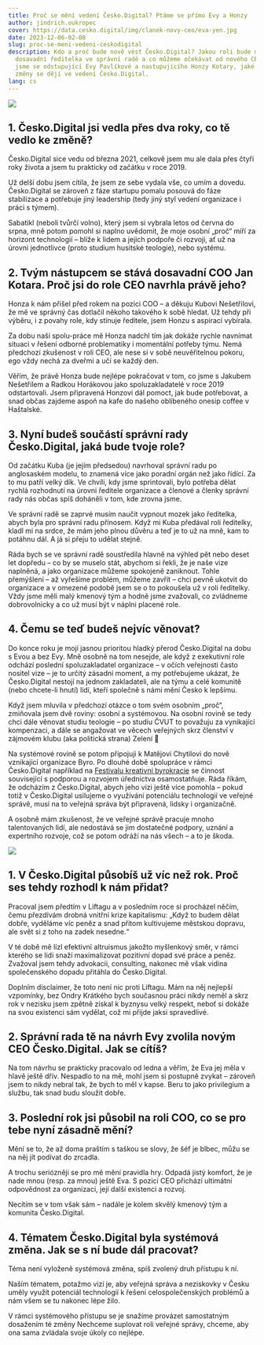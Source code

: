 ```yaml
---
title: Proč se mění vedení Česko.Digital? Ptáme se přímo Evy a Honzy
author: jindrich.oukropec
cover: https://data.cesko.digital/img/clanek-novy-ceo/eva-yen.jpg
date: 2023-12-06-02-08
slug: proc-se-meni-vedeni-ceskodigital
description: Kdo a proč bude nově vést Česko.Digital? Jakou roli bude mít
  dosavadní ředitelka ve správní radě a co můžeme očekávat od nového CEO? Ptali
  jsme se odstupující Evy Pavlíkové a nastupujícího Honzy Kotary, jaké že to
  změny se dějí ve vedení Česko.Digital.
lang: cs
---
```

![](https://data.cesko.digital/img/clanek-novy-ceo/eva.jpg)

## 1. Česko.Digital jsi vedla přes dva roky, co tě vedlo ke změně?

Česko.Digital sice vedu od března 2021, celkově jsem mu ale dala přes čtyři roky života a jsem tu prakticky od začátku v roce 2019. 

Už delší dobu jsem cítila, že jsem ze sebe vydala vše, co umím a dovedu. Česko.Digital se zároveň z fáze startupu pomalu posouvá do fáze stabilizace a potřebuje jiný leadership (tedy jiný styl vedení organizace i práci s týmem).

Sabatikl (neboli tvůrčí volno), který jsem si vybrala letos od června do srpna, mně potom pomohl si naplno uvědomit, že moje osobní „proč“ míří za horizont technologií – blíže k lidem a jejich podpoře či rozvoji, ať už na úrovni jednotlivce (proto studium husitské teologie), nebo systému.

## 2. Tvým nástupcem se stává dosavadní COO Jan Kotara. Proč jsi do role CEO navrhla právě jeho?

Honza k nám přišel před rokem na pozici COO – a děkuju Kubovi Nešetřilovi, že mě ve správný čas dotlačil někoho takového k sobě hledat. Už tehdy při výběru, i z povahy role, kdy stínuje ředitele, jsem Honzu s aspirací vybírala. 

Za dobu naší spolu-práce mě Honza nadchl tím jak dokáže rychle navnímat situaci v řešení odborné problematiky i momentální potřeby týmu. Nemá předchozí zkušenost v roli CEO, ale nese si v sobě neuvěřitelnou pokoru, ego vždy nechá za dveřmi a učí se každý den.

Věřím, že právě Honza bude nejlépe pokračovat v tom, co jsme s Jakubem Nešetřilem a Radkou Horákovou jako spoluzakladatelé v roce 2019 odstartovali. Jsem připravená Honzovi dál pomoct, jak bude potřebovat, a snad občas zajdeme aspoň na kafe do našeho oblíbeného onesip coffee v Haštalské.

## 3. Nyní budeš součástí správní rady Česko.Digital, jaká bude tvoje role?

Od začátku Kuba (je jejím předsedou) navrhoval správní radu po anglosaském modelu, to znamená více jako poradní orgán než jako řídící. Za to mu patří velký dík. Ve chvíli, kdy jsme sprintovali, bylo potřeba dělat rychlá rozhodnutí na úrovni ředitele organizace a členové a členky správní rady nás občas spíš doháněli v tom, kde zrovna jsme.

Ve správní radě se zaprvé musím naučit vypnout mozek jako ředitelka, abych byla pro správní radu přínosem. Když mi Kuba předával roli ředitelky, kladl mi na srdce, že mám jeho plnou důvěru a teď je to už na mně, kam to potáhnu dál. A já si přeju to udělat stejně.

Ráda bych se ve správní radě soustředila hlavně na výhled pět nebo deset let dopředu – co by se muselo stát, abychom si řekli, že je naše vize naplněná, a jako organizace můžeme spokojeně zaniknout. Tohle přemýšlení – až vyřešíme problém, můžeme zavřít – chci pevně ukotvit do organizace a v omezené podobě jsem se o to pokoušela už v roli ředitelky. Vždy jsme měli malý kmenový tým a hodně jsme zvažovali, co zvládneme dobrovolnicky a co už musí být v náplni placené role. 

## 4. Čemu se teď budeš nejvíc věnovat?

Do konce roku je mojí jasnou prioritou hladký přerod Česko.Digital na dobu s Evou a bez Evy. Mně osobně na tom nesejde, ale když z exekutivní role odchází poslední spoluzakladatel organizace – v očích veřejnosti často nositel vize – je to určitý zásadní moment, a my potřebujeme ukázat, že Česko.Digital nestojí na jednom zakladateli, ale na týmu a celé komunitě (nebo chcete-li hnutí) lidí, kteří společně s námi mění Česko k lepšímu.

Když jsem mluvila v předchozí otázce o tom svém osobním „proč“, zmiňovala jsem dvě roviny: osobní a systémovou. Na osobní rovině se tedy chci dále věnovat studiu teologie – po studiu ČVUT to považuju za vynikající kompenzaci, a dále se angažovat ve věcech veřejných skrz členství v zájmovém klubu (aka politická strana) Zelení 🙂

Na systémové rovině se potom připojuji k Matějovi Chytilovi do nově vznikající organizace Byro. Po dlouhé době spolupráce v rámci Česko.Digital například na [Festivalu kreativní byrokracie](https://creativebureaucracy.cz) se činnost související s podporou a rozvojem úřednictva osamostatňuje. Ráda říkám, že odcházím z Česko.Digital, abych jeho vizi ještě více pomohla – pokud totiž v Česko.Digital usilujeme o využívání potenciálu technologií ve veřejné správě, musí na to veřejná správa být připravená, lidsky i organizačně.

A osobně mám zkušenost, že ve veřejné správě pracuje mnoho talentovaných lidí, ale nedostává se jim dostatečné podpory, uznání a expertního rozvoje, což se potom odráží na nás všech – a to je škoda.

![](https://data.cesko.digital/img/clanek-novy-ceo/yen.jpg)

## 1. V Česko.Digital působíš už víc než rok. Proč ses tehdy rozhodl k nám přidat?

Pracoval jsem předtím v Liftagu a v posledním roce si procházel něčím, čemu přezdívám drobná vnitřní krize kapitalismu: „Když to budem dělat dobře, vyděláme víc peněz a snad přitom kultivujeme městskou dopravu, ale svět si z toho na zadek nesedne.“ 

V té době mě lízl efektivní altruismus jakožto myšlenkový směr, v rámci kterého se lidi snaží maximalizovat pozitivní dopad své práce a peněz. Zvažoval jsem tehdy advokacii, consulting, nakonec mě však vidina společenského dopadu přitáhla do Česko.Digital. 

Doplním disclaimer, že toto není nic proti Liftagu. Mám na něj nejlepší vzpomínky, bez Ondry Krátkého bych současnou práci nikdy neměl a skrz rok v nezisku jsem zpětně získal k byznysu velký respekt, neboť si dokáže na svou existenci sám vydělat, což mi přijde jaksi spravedlivé. 

## 2. Správní rada tě na návrh Evy zvolila novým CEO Česko.Digital. Jak se cítíš?

Na tom návrhu se prakticky pracovalo od ledna a věřím, že Eva jej měla v hlavě ještě dřív. Nespadlo to na mě, mohl jsem si postupně zvykat – zároveň jsem to nikdy nebral tak, že bych to měl v kapse. Beru to jako privilegium a službu, tak snad budu sloužit dobře. 

## 3. Poslední rok jsi působil na roli COO, co se pro tebe nyní zásadně mění?

Mění se to, že až doma praštím s taškou se slovy, že šéf je blbec, můžu se na něj jít podívat do zrcadla. 

A trochu seriózněji se pro mě mění pravidla hry. Odpadá jistý komfort, že je nade mnou (resp. za mnou) ještě Eva. S pozicí CEO přichází ultimátní odpovědnost za organizaci, její další existenci a rozvoj. 

Necítím se v tom však sám – nadále je kolem skvělý kmenový tým a komunita Česko.Digital. 

## 4. Tématem Česko.Digital byla systémová změna. Jak se s ní bude dál pracovat?

Téma není vyloženě systémová změna, spíš zvolený druh přístupu k ní. 

Naším tématem, potažmo vizí je, aby veřejná správa a neziskovky v Česku uměly využít potenciál technologií k řešení celospolečenských problémů a nám všem se tu nakonec lépe žilo. 

V rámci systémového přístupu se je snažíme provázet samostatným dosažením té změny Nechceme suplovat roli veřejné správy, chceme, aby ona sama zvládala svoje úkoly co nejlépe.